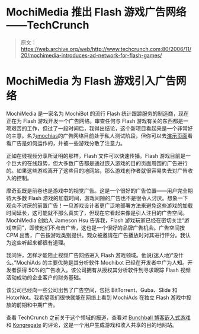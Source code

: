 # MochiMedia 推出 Flash 游戏广告网络——TechCrunch

> 原文：<https://web.archive.org/web/http://www.techcrunch.com:80/2006/11/20/mochimedia-introduces-ad-network-for-flash-games/>

# MochiMedia 为 Flash 游戏引入广告网络

MochiMedia 是一家名为 MochiBot 的流行 Flash 统计跟踪服务的制造商，现在正在为 Flash 游戏开发一个广告网络。审查任何与 Flash 游戏有关的东西都是一项艰苦的工作，但过了一段时间后，我得出结论，这个新项目看起来是一个非常好的主意。名为[mochias](https://web.archive.org/web/20210923182011/http://mochiads.com/)的广告网络目前处于私人测试阶段，但你可以去[演示页面](https://web.archive.org/web/20210923182011/http://mochiads.com/games/)看看广告是如何运作的，并被一些游戏分散了注意力。

正如在线视频分享所证明的那样，Flash 文件可以快速传播。Flash 游戏目前是一个巨大的在线趋势，但大多数广告都是通过嵌入游戏的目的页面周围的广告进行的。如果这些游戏离开了这些目的地网站，那么游戏创作者就很容易失去对广告收入的控制。

摩奇亚既是前卷也是游戏中的视觉广告。这是一个很好的广告位置——用户完全期待大多数 Flash 游戏的加载时间，游戏间隙的广告也不是很令人讨厌。想象一下观众不讨厌的前置广告！一旦游戏设计者更广泛地部署方法来避免这些游戏的加载时间延长，这可能就不那么真实了，但现在它看起来像是引人注目的广告空间。MochiMedia 创始人 Jameson Hsu 告诉我，Flash 游戏玩家已经在密切关注“游戏空间”，即使他们不点击广告，这也是一个很好的品牌广告机会。广告空间按 CPM 出售，广告按游戏类别提供。观众被邀请在广告播放时对其进行评分。我认为这些听起来都很有道理。

我问许，怎样才能阻止视频广告网络进入 Flash 游戏领域。他说(迷人地)“没什么。”MochiAds 的主要优势是其分析软件 Mochibot 已经在开发者中广为人知。开发者获得 50%的广告收入。该公司拥有从授权其分析软件到寻求跟踪 Flash 视频活动成功的企业客户的财务基础。

该公司已经向一些公司出售了广告空间，包括 BitTorrent、Guba、Slide 和 HotorNot。我希望我们很快就能在网络上看到 MochiAds 在独立 Flash 游戏中投放的前期和中期广告。

查看 TechCrunch 之前关于这个领域的报道，查看对 [Bunchball 博客嵌入式游戏](https://web.archive.org/web/20210923182011/http://www.beta.techcrunch.com/2006/02/05/embed-flash-games-in-your-blog/)和 [Kongregate](https://web.archive.org/web/20210923182011/http://www.beta.techcrunch.com/2006/10/19/kongregate-a-next-generation-web-games-marketplace/) 的评论，这是一个用户生成游戏和收入共享的目的地网站。